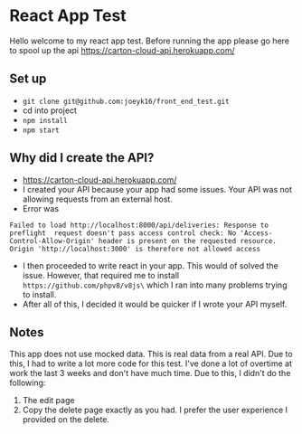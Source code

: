 # React App Test

Hello welcome to my react app test. Before running the app please go here to spool up the api https://carton-cloud-api.herokuapp.com/

## Set up

 - `git clone git@github.com:joeyk16/front_end_test.git`
 - cd into project
 - `npm install`
 - `npm start`

## Why did I create the API?

- https://carton-cloud-api.herokuapp.com/
- I created your API because your app had some issues. Your API was not allowing requests from an external host.
- Error was
```
Failed to load http://localhost:8000/api/deliveries: Response to  preflight  request doesn't pass access control check: No 'Access-Control-Allow-Origin' header is present on the requested resource. Origin 'http://localhost:3000' is therefore not allowed access

```
- I then proceeded to write react in your app. This would of solved the issue. However, that required me to install `https://github.com/phpv8/v8js\` which I ran into many problems trying to install.
- After all of this, I decided it would be quicker if I wrote your API myself.


## Notes

This app does not use mocked data. This is real data from a real API. Due to this, I had to write a lot more code for this test. I've done a lot of overtime at work the last 3 weeks and don't have much time. Due to this, I didn't do the following:

1. The edit page
2. Copy the delete page exactly as you had. I prefer the user experience I provided on the delete.
